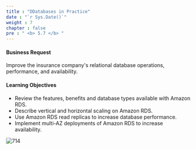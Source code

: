 ```yaml
---
title : "DDatabases in Practice"
date : "`r Sys.Date()`"
weight : 7
chapter : false
pre : " <b> 5.7 </b> "
---
```


#### Business Request
Improve the insurance company's relational database operations, performance, and availability.

#### Learning Objectives
- Review the features, benefits and database types available with Amazon RDS.
- Describe vertical and horizontal scaling on Amazon RDS.
- Use Amazon RDS read replicas to increase database performance.
- Implement multi-AZ deployments of Amazon RDS to increase availability.

![714](/thedevops/images/7-projects/7.1-cquest/7.png?featherlight=false&width=90pc)
